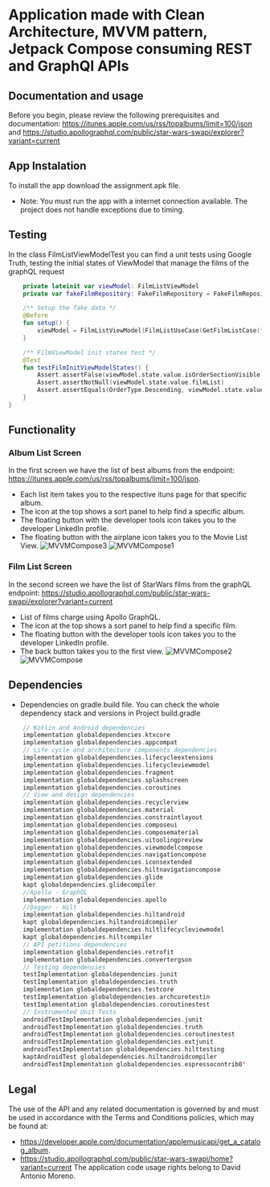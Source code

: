 # Application made with Clean Architecture, MVVM pattern, Jetpack Compose consuming REST and GraphQl APIs

## Documentation and usage
Before you begin, please review the following prerequisites and documentation: https://itunes.apple.com/us/rss/topalbums/limit=100/json and https://studio.apollographql.com/public/star-wars-swapi/explorer?variant=current

## App Instalation
To install the app download the assignment.apk file.
* Note: You must run the app with a internet connection available. The project does not handle exceptions due to timing.

## Testing
In the class FilmListViewModelTest you can find a unit tests using Google Truth, testing the initial states of ViewModel that manage the films of the graphQL request

```kotlin
    private lateinit var viewModel: FilmListViewModel
    private var fakeFilmRepository: FakeFilmRepository = FakeFilmRepository()

    /** Setup the fake data */
    @Before
    fun setup() {
        viewModel = FilmListViewModel(FilmListUseCase(GetFilmListCase(fakeFilmRepository)))
    }

    /** FilmViewModel init states test */
    @Test
    fun testFilmInitViewModelStates() {
        Assert.assertFalse(viewModel.state.value.isOrderSectionVisible)
        Assert.assertNotNull(viewModel.state.value.filmList)
        Assert.assertEquals(OrderType.Descending, viewModel.state.value.filmOrder.orderType)
    }
}
```

## Functionality 
### Album List Screen
In the first screen we have the list of best albums from the endpoint: https://itunes.apple.com/us/rss/topalbums/limit=100/json. 
- Each list item takes you to the respective ituns page for that specific album.
- The icon at the top shows a sort panel to help find a specific album.
- The floating button with the developer tools icon takes you to the developer LinkedIn profile.
- The floating button with the airplane icon takes you to the Movie List View.
![MVVMCompose3](MVVMCompose1.jpg)
![MVVMCompose1](MVVMCompose3.jpg)

### Film List Screen
In the second screen we have the list of StarWars films from the graphQL endpoint: https://studio.apollographql.com/public/star-wars-swapi/explorer?variant=current  
- List of films charge using Apollo GraphQL.
- The icon at the top shows a sort panel to help find a specific film.
- The floating button with the developer tools icon takes you to the developer LinkedIn profile.
- The back button takes you to the first view.
![MVVMCompose2](MVVMCompose2.jpg)
![MVVMCompose](MVVMCompose.jpg)

## Dependencies
* Dependencies on gradle.build file. You can check the whole dependency stack and versions in Project build.gradle
```kotlin
    // Kotlin and Android dependencies
    implementation globaldependencies.ktxcore
    implementation globaldependencies.appcompat
    // Life cycle and architecture components dependencies
    implementation globaldependencies.lifecycleextensions
    implementation globaldependencies.lifecycleviewmodel
    implementation globaldependencies.fragment
    implementation globaldependencies.splashscreen
    implementation globaldependencies.coroutines
    // View and design dependencies
    implementation globaldependencies.recyclerview
    implementation globaldependencies.material
    implementation globaldependencies.constraintlayout
    implementation globaldependencies.composeui
    implementation globaldependencies.composematerial
    implementation globaldependencies.uitoolingpreview
    implementation globaldependencies.viewmodelcompose
    implementation globaldependencies.navigationcompose
    implementation globaldependencies.iconsextended
    implementation globaldependencies.hiltnavigationcompose
    implementation globaldependencies.glide
    kapt globaldependencies.glidecompiler
    //Apollo - GraphQL
    implementation globaldependencies.apollo
    //Dagger - Hilt
    implementation globaldependencies.hiltandroid
    kapt globaldependencies.hiltandroidcompiler
    implementation globaldependencies.hiltlifecycleviewmodel
    kapt globaldependencies.hiltcompiler
    // API petitions dependencies
    implementation globaldependencies.retrofit
    implementation globaldependencies.convertergson
    // Testing dependencies
    testImplementation globaldependencies.junit
    testImplementation globaldependencies.truth
    implementation globaldependencies.testcore
    testImplementation globaldependencies.archcoretestin
    testImplementation globaldependencies.coroutinestest
    // Instrumented Unit Tests
    androidTestImplementation globaldependencies.junit
    androidTestImplementation globaldependencies.truth
    androidTestImplementation globaldependencies.coroutinestest
    androidTestImplementation globaldependencies.extjunit
    androidTestImplementation globaldependencies.hilttesting
    kaptAndroidTest globaldependencies.hiltandroidcompiler
    androidTestImplementation globaldependencies.espressocontrib0'
```

## Legal
The use of the API and any related documentation is governed by and must be used in accordance with the Terms and Conditions policies, which may be found at: 
- https://developer.apple.com/documentation/applemusicapi/get_a_catalog_album.
- https://studio.apollographql.com/public/star-wars-swapi/home?variant=current
The application code usage rights belong to David Antonio Moreno.
